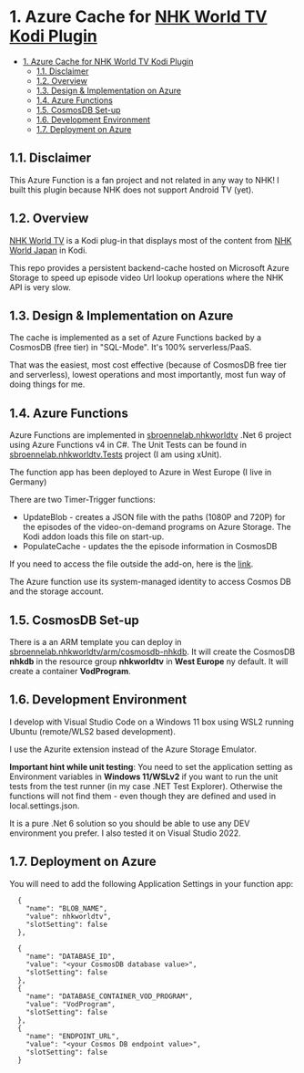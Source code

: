 # 1. Azure Cache for [NHK World TV Kodi Plugin](https://github.com/sbroenne/plugin.video.nhkworldtv)

- [1. Azure Cache for NHK World TV Kodi Plugin](#1-azure-cache-for-nhk-world-tv-kodi-plugin)
  - [1.1. Disclaimer](#11-disclaimer)
  - [1.2. Overview](#12-overview)
  - [1.3. Design & Implementation on Azure](#13-design--implementation-on-azure)
  - [1.4. Azure Functions](#14-azure-functions)
  - [1.5. CosmosDB Set-up](#15-cosmosdb-set-up)
  - [1.6. Development Environment](#16-development-environment)
  - [1.7. Deployment on Azure](#17-deployment-on-azure)

## 1.1. Disclaimer

This Azure Function is a fan project and not related in any way to NHK! I built this plugin because NHK does not support Android TV (yet).

## 1.2. Overview

[NHK World TV](https://github.com/sbroenne/plugin.video.nhkworldtv) is a Kodi plug-in that displays most of the content from [NHK World Japan](https://www3.nhk.or.jp/nhkworld/en/live/) in Kodi.

This repo provides a persistent backend-cache hosted on Microsoft Azure Storage to speed up episode video Url lookup operations where the NHK API is very slow.

## 1.3. Design & Implementation on Azure

The cache is implemented as a set of Azure Functions backed by a CosmosDB (free tier) in "SQL-Mode". It's 100% serverless/PaaS.

That was the easiest, most cost effective (because of CosmosDB free tier and serverless), lowest operations and most importantly, most fun way of doing things for me.

## 1.4. Azure Functions

Azure Functions are implemented in [sbroennelab.nhkworldtv](./sbroennelab.nhkworldtv) .Net 6 project using Azure Functions v4 in C#. The Unit Tests can be found in [sbroennelab.nhkworldtv.Tests](./sbroennelab.nhkworldtv.Tests) project (I am using xUnit).

The function app has been deployed to Azure in West Europe (I live in Germany)

There are two Timer-Trigger functions:

- UpdateBlob - creates a JSON file with the paths (1080P and 720P) for the episodes of the video-on-demand programs on Azure Storage. The Kodi addon loads this file on start-up.
- PopulateCache - updates the the episode information in CosmosDB

If you need to access the file outside the add-on, here is the [link](https://nhkworldtv.azureedge.net/program-list-v2/cache.json).

The Azure function use its system-managed identity to access Cosmos DB and the storage account.

## 1.5. CosmosDB Set-up

There is a an ARM template you can deploy in [sbroennelab.nhkworldtv/arm/cosmosdb-nhkdb](.sbroennelab.nhkworldtv/arm/cosmosdb-nhkdb). It will create the CosmosDB **nhkdb** in the resource group **nhkworldtv** in **West Europe** ny default. It will create a container **VodProgram**.

## 1.6. Development Environment

I develop with Visual Studio Code on a Windows 11 box using WSL2 running Ubuntu (remote/WLS2 based development).

I use the Azurite extension instead of the Azure Storage Emulator.

**Important hint while unit testing**: You need to set the application setting as Environment variables in **Windows 11/WSLv2** if you want to run the unit tests from the test runner (in my case .NET Test Explorer). Otherwise the functions will not find them - even though they are defined and used in local.settings.json.

It is a pure .Net 6 solution so you should be able to use any DEV environment you prefer. I also tested it on Visual Studio 2022.

## 1.7. Deployment on Azure

You will need to add the following Application Settings in your function app:

```
  {
    "name": "BLOB_NAME",
    "value": nhkworldtv",
    "slotSetting": false
  },

  {
    "name": "DATABASE_ID",
    "value": "<your CosmosDB database value>",
    "slotSetting": false
  },
  {
    "name": "DATABASE_CONTAINER_VOD_PROGRAM",
    "value": "VodProgram",
    "slotSetting": false
  },
  {
    "name": "ENDPOINT_URL",
    "value": "<your Cosmos DB endpoint value>",
    "slotSetting": false
  }
```

